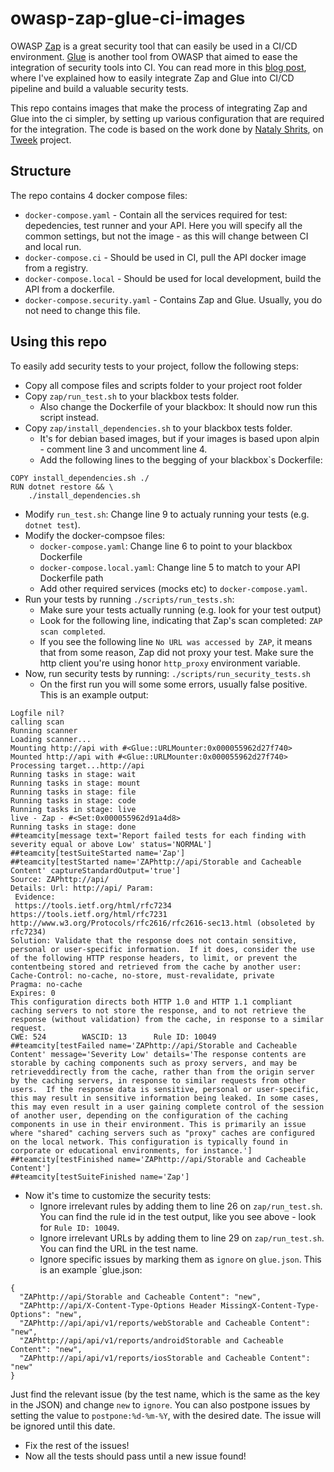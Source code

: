 # owasp-zap-glue-ci-images
OWASP [Zap](https://github.com/zaproxy/zaproxy) is a great security tool that can easily be used in a CI/CD environment. [Glue](https://github.com/OWASP/glue) is another tool from OWASP that aimed to ease the integration of security tools into CI. You can read more in this [blog post](https://blog.solutotlv.com/dynamic-security-testing-made-easy?utm_source=github), where I've explained how to easily integrate Zap and Glue into CI/CD pipeline and build a valuable security tests.

This repo contains images that make the process of integrating Zap and Glue into the ci simpler, by setting up various configuration that are required for the integration. The code is based on the work done by [Nataly Shrits](https://github.com/nataly87s), on [Tweek](https://github.com/Soluto/tweek) project. 

## Structure
The repo contains 4 docker compose files:
* `docker-compose.yaml` - Contain all the services required for test: depedencies, test runner and your API. Here you will specify all the common settings, but not the image - as this will change between CI and local run.
* `docker-compose.ci` - Should be used in CI, pull the API docker image from a registry.
* `docker-compose.local` - Should be used for local development, build the API from a dockerfile.
* `docker-compose.security.yaml` - Contains Zap and Glue. Usually, you do not need to change this file.

## Using this repo
To easily add security tests to your project, follow the following steps:
* Copy all compose files and scripts folder to your project root folder
* Copy `zap/run_test.sh` to your blackbox tests folder. 
  * Also change the Dockerfile of your blackbox: It should now run this script instead.
* Copy `zap/install_dependencies.sh` to your blackbox tests folder.
  * It's for debian based images, but if your images is based upon alpin - comment line 3 and uncomment line 4.
  * Add the following lines to the begging of your blackbox`s Dockerfile:
```
COPY install_dependencies.sh ./
RUN dotnet restore && \
    ./install_dependencies.sh
```
* Modify `run_test.sh`: Change line 9 to actualy running your tests (e.g. `dotnet test`).
* Modify the docker-compsoe files:
  * `docker-compose.yaml`: Change line 6 to point to your blackbox Dockerfile
  * `docker-compose.local.yaml`: Change line 5 to match to your API Dockerfile path
  * Add other required services (mocks etc) to `docker-compose.yaml`.
* Run your tests by running `./scripts/run_tests.sh`:
  * Make sure your tests actually running (e.g. look for your test output)
  * Look for the following line, indicating that Zap's scan completed: `ZAP scan completed`.
  * If you see the following line `No URL was accessed by ZAP`, it means that from some reason, Zap did not proxy your test. Make sure the http client you're using honor `http_proxy` environment variable.
* Now, run security tests by running: `./scripts/run_security_tests.sh`
  * On the first run you will some some errors, usually false positive. This is an example output:
```
Logfile nil?
calling scan
Running scanner
Loading scanner...
Mounting http://api with #<Glue::URLMounter:0x000055962d27f740>
Mounted http://api with #<Glue::URLMounter:0x000055962d27f740>
Processing target...http://api
Running tasks in stage: wait
Running tasks in stage: mount
Running tasks in stage: file
Running tasks in stage: code
Running tasks in stage: live
live - Zap - #<Set:0x000055962d91a4d8>
Running tasks in stage: done
##teamcity[message text='Report failed tests for each finding with severity equal or above Low' status='NORMAL']
##teamcity[testSuiteStarted name='Zap']
##teamcity[testStarted name='ZAPhttp://api/Storable and Cacheable Content' captureStandardOutput='true']
Source: ZAPhttp://api/
Details: Url: http://api/ Param:
 Evidence:
 https://tools.ietf.org/html/rfc7234
https://tools.ietf.org/html/rfc7231
http://www.w3.org/Protocols/rfc2616/rfc2616-sec13.html (obsoleted by rfc7234)
Solution: Validate that the response does not contain sensitive, personal or user-specific information.  If it does, consider the use of the following HTTP response headers, to limit, or prevent the contentbeing stored and retrieved from the cache by another user:
Cache-Control: no-cache, no-store, must-revalidate, private
Pragma: no-cache
Expires: 0
This configuration directs both HTTP 1.0 and HTTP 1.1 compliant caching servers to not store the response, and to not retrieve the response (without validation) from the cache, in response to a similar request.
CWE: 524        WASCID: 13      Rule ID: 10049
##teamcity[testFailed name='ZAPhttp://api/Storable and Cacheable Content' message='Severity Low' details='The response contents are storable by caching components such as proxy servers, and may be retrieveddirectly from the cache, rather than from the origin server by the caching servers, in response to similar requests from other users.  If the response data is sensitive, personal or user-specific, this may result in sensitive information being leaked. In some cases, this may even result in a user gaining complete control of the session of another user, depending on the configuration of the caching components in use in their environment. This is primarily an issue where "shared" caching servers such as "proxy" caches are configured on the local network. This configuration is typically found in corporate or educational environments, for instance.']
##teamcity[testFinished name='ZAPhttp://api/Storable and Cacheable Content']
##teamcity[testSuiteFinished name='Zap']
```
* Now it's time to customize the security tests:
  * Ignore irrelevant rules by adding them to line 26 on `zap/run_test.sh`. You can find the rule id in the test output, like you see above - look for `Rule ID: 10049`.
  * Ignore irrelevant URLs by adding them to line 29 on `zap/run_test.sh`. You can find the URL in the test name.
  * Ignore specific issues by marking them as `ignore` on `glue.json`. This is an example `glue.json:
```
{
  "ZAPhttp://api/Storable and Cacheable Content": "new",
  "ZAPhttp://api/X-Content-Type-Options Header MissingX-Content-Type-Options": "new",
  "ZAPhttp://api/api/v1/reports/webStorable and Cacheable Content": "new",
  "ZAPhttp://api/api/v1/reports/androidStorable and Cacheable Content": "new",
  "ZAPhttp://api/api/v1/reports/iosStorable and Cacheable Content": "new"
}
```
Just find the relevant issue (by the test name, which is the same as the key in the JSON) and change `new` to `ignore`. 
You can also postpone issues by setting the value to `postpone:%d-%m-%Y`, with the desired date.
The issue will be ignored until this date.
* Fix the rest of the issues!
* Now all the tests should pass until a new issue found!